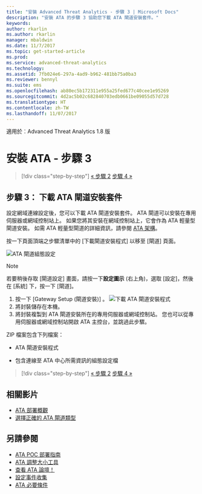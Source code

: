 ```yaml
---
title: "安裝 Advanced Threat Analytics - 步驟 3 | Microsoft Docs"
description: "安裝 ATA 的步驟 3 協助您下載 ATA 閘道安裝套件。"
keywords: 
author: rkarlin
ms.author: rkarlin
manager: mbaldwin
ms.date: 11/7/2017
ms.topic: get-started-article
ms.prod: 
ms.service: advanced-threat-analytics
ms.technology: 
ms.assetid: 7fb024e6-297a-4ad9-b962-481bb75a0ba3
ms.reviewer: bennyl
ms.suite: ems
ms.openlocfilehash: ab80ec5b172311e955a25fed677c40cee1e95269
ms.sourcegitcommit: 4d2ac5b02c682840703edb0661be09055d57d728
ms.translationtype: HT
ms.contentlocale: zh-TW
ms.lasthandoff: 11/07/2017
---
```

適用於︰Advanced Threat Analytics 1.8 版



# <a name="install-ata---step-3"></a>安裝 ATA - 步驟 3

>[!div class="step-by-step"]
[« 步驟 2](install-ata-step2.md)
[步驟 4 »](install-ata-step4.md)

## <a name="step-3-download-the-ata-gateway-setup-package"></a>步驟 3： 下載 ATA 閘道安裝套件
設定網域連線設定後，您可以下載 ATA 閘道安裝套件。 ATA 閘道可以安裝在專用伺服器或網域控制站上。 如果您將其安裝在網域控制站上，它會作為 ATA 輕量型閘道安裝。 如需 ATA 輕量型閘道的詳細資訊，請參閱 [ATA 架構](ata-architecture.md)。 

按一下頁面頂端之步驟清單中的 [下載閘道安裝程式] 以移至 [閘道] 頁面。

![ATA 閘道組態設定](media/ATA_1.7-welcome-download-gateway.PNG)

> [!NOTE] 
> 若要稍後存取 [閘道設定] 畫面，請按一下**設定圖示** (右上角)，選取 [設定]，然後在 [系統] 下，按一下 [閘道]。  

1.  按一下 [Gateway Setup (閘道安裝)] 。
  ![下載 ATA 閘道安裝程式](media/download-gateway-setup.png)
2.  將封裝儲存在本機。
3.  將封裝複製到 ATA 閘道安裝所在的專用伺服器或網域控制站。 您也可以從專用伺服器或網域控制站開啟 ATA 主控台，並跳過此步驟。

ZIP 檔案包含下列檔案：

-   ATA 閘道安裝程式

-   包含連線至 ATA 中心所需資訊的組態設定檔


>[!div class="step-by-step"]
[« 步驟 2](install-ata-step2.md)
[步驟 4 »](install-ata-step4.md)


## <a name="related-videos"></a>相關影片
- [ATA 部署概觀](https://channel9.msdn.com/Shows/Microsoft-Security/Overview-of-ATA-Deployment-in-10-Minutes)
- [選擇正確的 ATA 閘道類型](https://channel9.msdn.com/Shows/Microsoft-Security/ATA-Deployment-Choose-the-Right-Gateway-Type)

## <a name="see-also"></a>另請參閱
- [ATA POC 部署指南](http://aka.ms/atapoc)
- [ATA 調整大小工具](http://aka.ms/atasizingtool)
- [查看 ATA 論壇！](https://social.technet.microsoft.com/Forums/security/home?forum=mata)
- [設定事件收集](configure-event-collection.md)
- [ATA 必要條件](ata-prerequisites.md)
